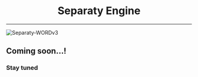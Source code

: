 <h1 align="center"> Separaty Engine </h1> 

---

![Separaty-WORDv3](https://user-images.githubusercontent.com/73245381/211687452-410cb772-8116-43b8-b9e5-d8b126ef543a.png)


## Coming soon...!
### Stay tuned
